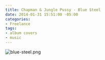 ```yaml
---
title: Chapman & Jungle Pussy - Blue Steel
date: 2014-01-31 15:51:00 -05:00
categories:
- Freelance
tags:
- album covers
- music
---
```


![blue-steel.png](/uploads/blue-steel.png)